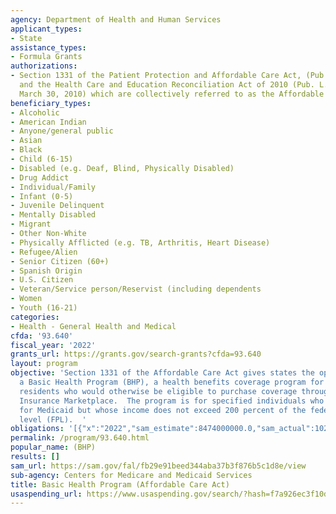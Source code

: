 ```yaml
---
agency: Department of Health and Human Services
applicant_types:
- State
assistance_types:
- Formula Grants
authorizations:
- Section 1331 of the Patient Protection and Affordable Care Act, (Pub. L. 111-148),
  and the Health Care and Education Reconciliation Act of 2010 (Pub. L. 111.152, enacted
  March 30, 2010) which are collectively referred to as the Affordable Care Act.
beneficiary_types:
- Alcoholic
- American Indian
- Anyone/general public
- Asian
- Black
- Child (6-15)
- Disabled (e.g. Deaf, Blind, Physically Disabled)
- Drug Addict
- Individual/Family
- Infant (0-5)
- Juvenile Delinquent
- Mentally Disabled
- Migrant
- Other Non-White
- Physically Afflicted (e.g. TB, Arthritis, Heart Disease)
- Refugee/Alien
- Senior Citizen (60+)
- Spanish Origin
- U.S. Citizen
- Veteran/Service person/Reservist (including dependents
- Women
- Youth (16-21)
categories:
- Health - General Health and Medical
cfda: '93.640'
fiscal_year: '2022'
grants_url: https://grants.gov/search-grants?cfda=93.640
layout: program
objective: 'Section 1331 of the Affordable Care Act gives states the option of creating
  a Basic Health Program (BHP), a health benefits coverage program for low-income
  residents who would otherwise be eligible to purchase coverage through the Health
  Insurance Marketplace.  The program is for specified individuals who do not qualify
  for Medicaid but whose income does not exceed 200 percent of the federal poverty
  level (FPL).  '
obligations: '[{"x":"2022","sam_estimate":8474000000.0,"sam_actual":10252702376.0,"usa_spending_actual":641853506.0},{"x":"2023","sam_estimate":10590000000.0,"sam_actual":0.0,"usa_spending_actual":587093677.0},{"x":"2024","sam_estimate":12100000000.0,"sam_actual":0.0,"usa_spending_actual":462182538.0}]'
permalink: /program/93.640.html
popular_name: (BHP)
results: []
sam_url: https://sam.gov/fal/fb29e91beed344aba37b3f876b5c1d8e/view
sub-agency: Centers for Medicare and Medicaid Services
title: Basic Health Program (Affordable Care Act)
usaspending_url: https://www.usaspending.gov/search/?hash=f7a926ec3f10d4e2981b0ff6f5a5c315
---
```

